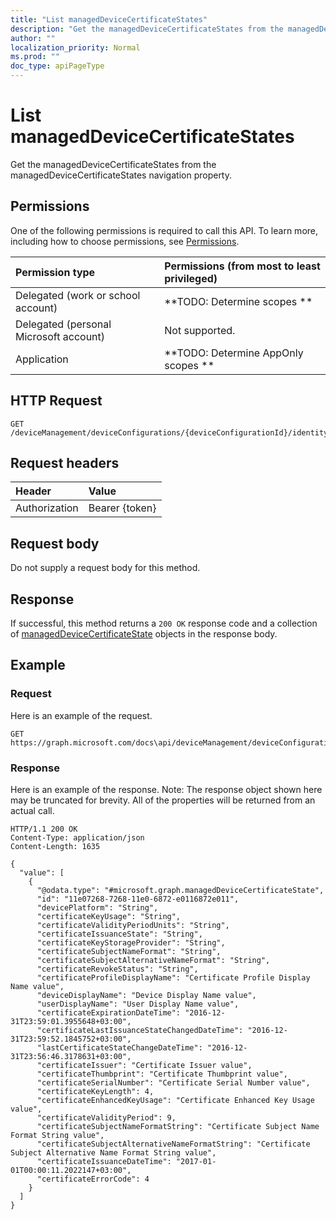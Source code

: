 ```yaml
---
title: "List managedDeviceCertificateStates"
description: "Get the managedDeviceCertificateStates from the managedDeviceCertificateStates navigation property."
author: ""
localization_priority: Normal
ms.prod: ""
doc_type: apiPageType
---
```


# List managedDeviceCertificateStates

Get the managedDeviceCertificateStates from the managedDeviceCertificateStates navigation property.

## Permissions
One of the following permissions is required to call this API. To learn more, including how to choose permissions, see [Permissions](/concepts/permissions-reference.md).

|Permission type|Permissions (from most to least privileged)|
|:---|:---|
|Delegated (work or school account)|**TODO: Determine scopes **|
|Delegated (personal Microsoft account)|Not supported.|
|Application|**TODO: Determine AppOnly scopes **|

## HTTP Request
<!-- {
  "blockType": "ignored"
}
-->
``` http
GET /deviceManagement/deviceConfigurations/{deviceConfigurationId}/identityCertificate/microsoft.graph.androidForWorkScepCertificateProfile/managedDeviceCertificateStates
```

## Request headers
|Header|Value|
|:---|:---|
|Authorization|Bearer {token}|

## Request body
Do not supply a request body for this method.

## Response
If successful, this method returns a `200 OK` response code and a collection of [managedDeviceCertificateState](../resources/manageddevicecertificatestate.md) objects in the response body.

## Example

### Request
Here is an example of the request.
<!-- {
  "blockType": "request",
  "name": "get_manageddevicecertificatestate"
}
-->
``` http
GET https://graph.microsoft.com/docs\api/deviceManagement/deviceConfigurations/{deviceConfigurationId}/identityCertificate/microsoft.graph.androidForWorkScepCertificateProfile/managedDeviceCertificateStates
```

### Response
Here is an example of the response. Note: The response object shown here may be truncated for brevity. All of the properties will be returned from an actual call.
<!-- {
  "blockType": "response",
  "truncated": true,
  "@odata.type": "collection(microsoft.graph.manageddevicecertificatestate)"
}
-->
``` http
HTTP/1.1 200 OK
Content-Type: application/json
Content-Length: 1635

{
  "value": [
    {
      "@odata.type": "#microsoft.graph.managedDeviceCertificateState",
      "id": "11e07268-7268-11e0-6872-e0116872e011",
      "devicePlatform": "String",
      "certificateKeyUsage": "String",
      "certificateValidityPeriodUnits": "String",
      "certificateIssuanceState": "String",
      "certificateKeyStorageProvider": "String",
      "certificateSubjectNameFormat": "String",
      "certificateSubjectAlternativeNameFormat": "String",
      "certificateRevokeStatus": "String",
      "certificateProfileDisplayName": "Certificate Profile Display Name value",
      "deviceDisplayName": "Device Display Name value",
      "userDisplayName": "User Display Name value",
      "certificateExpirationDateTime": "2016-12-31T23:59:01.3955648+03:00",
      "certificateLastIssuanceStateChangedDateTime": "2016-12-31T23:59:52.1845752+03:00",
      "lastCertificateStateChangeDateTime": "2016-12-31T23:56:46.3178631+03:00",
      "certificateIssuer": "Certificate Issuer value",
      "certificateThumbprint": "Certificate Thumbprint value",
      "certificateSerialNumber": "Certificate Serial Number value",
      "certificateKeyLength": 4,
      "certificateEnhancedKeyUsage": "Certificate Enhanced Key Usage value",
      "certificateValidityPeriod": 9,
      "certificateSubjectNameFormatString": "Certificate Subject Name Format String value",
      "certificateSubjectAlternativeNameFormatString": "Certificate Subject Alternative Name Format String value",
      "certificateIssuanceDateTime": "2017-01-01T00:00:11.2022147+03:00",
      "certificateErrorCode": 4
    }
  ]
}
```

